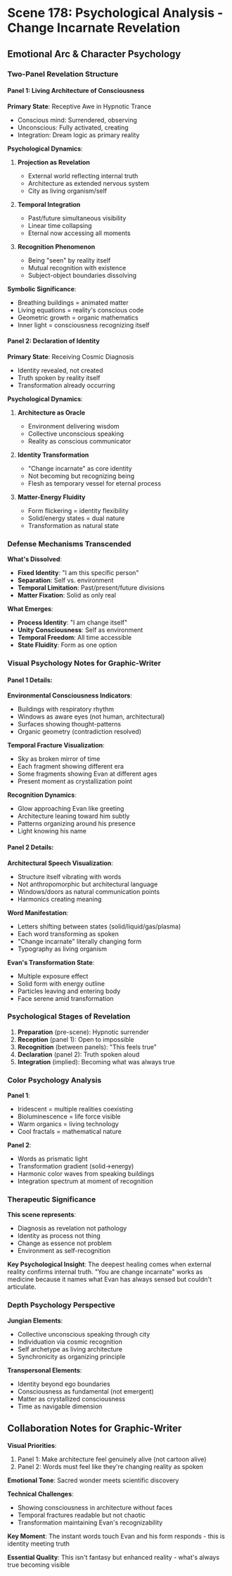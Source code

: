 # Scene 178: Psychological Analysis - Change Incarnate Revelation

## Emotional Arc & Character Psychology

### Two-Panel Revelation Structure

#### Panel 1: Living Architecture of Consciousness

**Primary State**: Receptive Awe in Hypnotic Trance
- Conscious mind: Surrendered, observing
- Unconscious: Fully activated, creating
- Integration: Dream logic as primary reality

**Psychological Dynamics**:
1. **Projection as Revelation**
   - External world reflecting internal truth
   - Architecture as extended nervous system
   - City as living organism/self

2. **Temporal Integration**
   - Past/future simultaneous visibility
   - Linear time collapsing
   - Eternal now accessing all moments

3. **Recognition Phenomenon**
   - Being "seen" by reality itself
   - Mutual recognition with existence
   - Subject-object boundaries dissolving

**Symbolic Significance**:
- Breathing buildings = animated matter
- Living equations = reality's conscious code
- Geometric growth = organic mathematics
- Inner light = consciousness recognizing itself

#### Panel 2: Declaration of Identity

**Primary State**: Receiving Cosmic Diagnosis
- Identity revealed, not created
- Truth spoken by reality itself
- Transformation already occurring

**Psychological Dynamics**:
1. **Architecture as Oracle**
   - Environment delivering wisdom
   - Collective unconscious speaking
   - Reality as conscious communicator

2. **Identity Transformation**
   - "Change incarnate" as core identity
   - Not becoming but recognizing being
   - Flesh as temporary vessel for eternal process

3. **Matter-Energy Fluidity**
   - Form flickering = identity flexibility
   - Solid/energy states = dual nature
   - Transformation as natural state

### Defense Mechanisms Transcended

**What's Dissolved**:
- **Fixed Identity**: "I am this specific person"
- **Separation**: Self vs. environment
- **Temporal Limitation**: Past/present/future divisions
- **Matter Fixation**: Solid as only real

**What Emerges**:
- **Process Identity**: "I am change itself"
- **Unity Consciousness**: Self as environment
- **Temporal Freedom**: All time accessible
- **State Fluidity**: Form as one option

### Visual Psychology Notes for Graphic-Writer

#### Panel 1 Details:

**Environmental Consciousness Indicators**:
- Buildings with respiratory rhythm
- Windows as aware eyes (not human, architectural)
- Surfaces showing thought-patterns
- Organic geometry (contradiction resolved)

**Temporal Fracture Visualization**:
- Sky as broken mirror of time
- Each fragment showing different era
- Some fragments showing Evan at different ages
- Present moment as crystallization point

**Recognition Dynamics**:
- Glow approaching Evan like greeting
- Architecture leaning toward him subtly
- Patterns organizing around his presence
- Light knowing his name

#### Panel 2 Details:

**Architectural Speech Visualization**:
- Structure itself vibrating with words
- Not anthropomorphic but architectural language
- Windows/doors as natural communication points
- Harmonics creating meaning

**Word Manifestation**:
- Letters shifting between states (solid/liquid/gas/plasma)
- Each word transforming as spoken
- "Change incarnate" literally changing form
- Typography as living organism

**Evan's Transformation State**:
- Multiple exposure effect
- Solid form with energy outline
- Particles leaving and entering body
- Face serene amid transformation

### Psychological Stages of Revelation

1. **Preparation** (pre-scene): Hypnotic surrender
2. **Reception** (panel 1): Open to impossible
3. **Recognition** (between panels): "This feels true"
4. **Declaration** (panel 2): Truth spoken aloud
5. **Integration** (implied): Becoming what was always true

### Color Psychology Analysis

**Panel 1**:
- Iridescent = multiple realities coexisting
- Bioluminescence = life force visible
- Warm organics = living technology
- Cool fractals = mathematical nature

**Panel 2**:
- Words as prismatic light
- Transformation gradient (solid→energy)
- Harmonic color waves from speaking buildings
- Integration spectrum at moment of recognition

### Therapeutic Significance

**This scene represents**:
- Diagnosis as revelation not pathology
- Identity as process not thing
- Change as essence not problem
- Environment as self-recognition

**Key Psychological Insight**: The deepest healing comes when external reality confirms internal truth. "You are change incarnate" works as medicine because it names what Evan has always sensed but couldn't articulate.

### Depth Psychology Perspective

**Jungian Elements**:
- Collective unconscious speaking through city
- Individuation via cosmic recognition
- Self archetype as living architecture
- Synchronicity as organizing principle

**Transpersonal Elements**:
- Identity beyond ego boundaries
- Consciousness as fundamental (not emergent)
- Matter as crystallized consciousness
- Time as navigable dimension

## Collaboration Notes for Graphic-Writer

**Visual Priorities**:
1. Panel 1: Make architecture feel genuinely alive (not cartoon alive)
2. Panel 2: Words must feel like they're changing reality as spoken

**Emotional Tone**: Sacred wonder meets scientific discovery

**Technical Challenges**:
- Showing consciousness in architecture without faces
- Temporal fractures readable but not chaotic
- Transformation maintaining Evan's recognizability

**Key Moment**: The instant words touch Evan and his form responds - this is identity meeting truth

**Essential Quality**: This isn't fantasy but enhanced reality - what's always true becoming visible